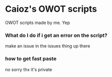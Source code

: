 # Caioz's OWOT scripts
OWOT scripts made by me. Yep

### What do I do if i get an error on the script?
make an issue in the issues thing up there

### how to get fast paste
no sorry thx it's private
